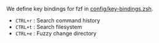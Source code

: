 We define key bindings for fzf in [config/key-bindings.zsh](../config/key-bindings.zsh).

- `CTRL+r` : Search command history
- `CTRL+t` : Search filesystem 
- `CTRL+e` : Fuzzy change directory
